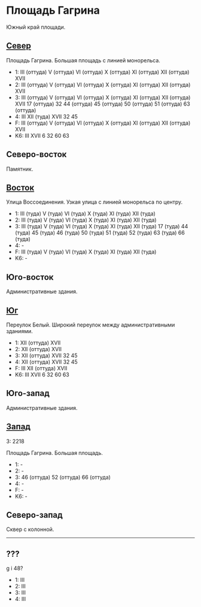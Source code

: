 # Площадь Гагрина

Южный край площади.

## [Север](./500090.md)

Площадь Гагрина.
Большая площадь с линией монорельса.

* 1:    III (оттуда)    V (оттуда)      VI (оттуда)     X (оттуда)      XI (оттуда)
        XII (оттуда)    XVII
* 2:    III (оттуда)    V (оттуда)      VI (оттуда)     X (оттуда)      XI (оттуда)
        XII (оттуда)    XVII
* 3:    III (оттуда)    V (оттуда)      VI (оттуда)     X (оттуда)      XI (оттуда)
        XII (оттуда)    XVII
        17 (оттуда)     32      44 (оттуда)     45 (оттуда)     50 (оттуда)
        51 (оттуда)     63 (оттуда)
* 4:    III     XII (туда)      XVII
        32      45
* F:    III (оттуда)    V (оттуда)      VI (оттуда)     X (оттуда)
        XI (оттуда)     XII (оттуда)    XVII
* K6:   III XVII
        6   32  60  63

## Северо-восток

Памятник.

## [Восток](./510100.md)

Улица Воссоединения.
Узкая улица с линией монорельса по центру.

* 1:    III (туда)      V (туда)        VI (туда)       X (туда)        XI (туда)
        XII (туда)
* 2:    III (туда)      V (туда)        VI (туда)       X (туда)        XI (туда)
        XII (туда)
* 3:    III (туда)      V (туда)        VI (туда)       X (туда)        XI (туда)
        XII (туда)
        17 (туда)       44 (туда)       45 (туда)       46 (туда)       50 (туда)
        51 (туда)       52 (туда)       63 (туда)       66 (туда)
* 4:    -
* F:    III (туда)      V (туда)        VI (туда)       X (туда)
        XI (туда)       XII (туда)
* K6:   -

## Юго-восток

Административные здания.

## [Юг](./500110.md)

Переулок Белый.
Широкий переулок между административными зданиями.

* 1:    XII (оттуда)    XVII
* 2:    XII (оттуда)    XVII
* 3:    XII (оттуда)    XVII    32      45
* 4:    XII (оттуда)    XVII    32      45
* F:    III XII (оттуда)    XVII
* K6:   III XVII
        6   32  60  63

## Юго-запад

Административные здания.

## [Запад](./490100.md)

З:  2218

Площадь Гагрина.
Большая площадь.

* 1:    -
* 2:    -
* 3:    46 (оттуда) 52 (оттуда) 66 (оттуда)
* 4:    -
* F:    -
* K6:   -

## Северо-запад

Сквер с колонной.

----

## ???

g   i
48?

* 1:    III
* 2:    III
* 3:    III
* 4:    III
